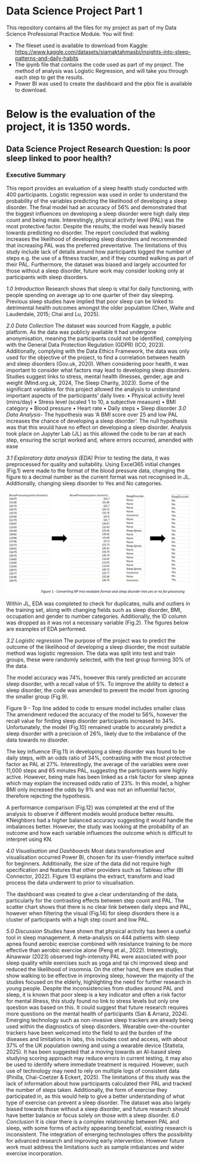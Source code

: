 # Data Science Project Part 1
This repository contains all the files for my project as part of my Data Science Professional Practice Module.
You will find:
- The fileset used is available to download from Kaggle: https://www.kaggle.com/datasets/siamaktahmasbi/insights-into-sleep-patterns-and-daily-habits
- The ipynb file that contains the code used as part of my project. The method of analysis was Logistic Regression, and will take you through each step to get the results.
- Power BI was used to create the dashboard and the pbix file is available to download.

# Below is the evaluation of the project, it is 1350 words.
## Data Science Project Research Question: Is poor sleep linked to poor health?
### Executive Summary
This report provides an evaluation of a sleep health study conducted with 400 participants. Logistic regression was used in order to understand the probability of the variables predicting the likelihood of developing a sleep disorder. The final model had an accuracy of 56% and demonstrated that the biggest influences on developing a sleep disorder were high daily step count and being male. Interestingly, physical activity level (PAL) was the most protective factor. Despite the results, the model was heavily biased towards predicting no disorder. 
The report concluded that walking increases the likelihood of developing sleep disorders and recommended that increasing PAL was the preferred preventative. The limitations of this study include lack of details around how participants logged the number of steps e.g. the use of a fitness tracker, and if they counted walking as part of their PAL. Furthermore, the dataset was biased and largely accounted for those without a sleep disorder, future work may consider looking only at participants with sleep disorders.

*1.0	Introduction*
Research shows that sleep is vital for daily functioning, with people spending on average up to one quarter of their day sleeping. Previous sleep studies have implied that poor sleep can be linked to detrimental health outcomes amongst the older population (Chen, Waite and Lauderdale, 2015; Chai and Lu, 2025).

*2.0 Data Collection*
The dataset was sourced from Kaggle, a public platform. As the data was publicly available it had undergone anonymisation, meaning the participants could not be identified, complying with the General Data Protection Regulation (GDPR) (ICO, 2023). Additionally, complying with the Data Ethics Framework, the data was only used for the objective of the project, to find a correlation between health and sleep disorders (Gov.uk, 2020). 
When considering poor health, it was important to consider what factors may lead to developing sleep disorders. Studies suggest links to stress, mental health illnesses, gender, age and weight (Mind.org.uk, 2024, The Sleep Charity, 2023). Some of the significant variables for this project allowed the analysis to understand important aspects of the participants’ daily lives: 
•	Physical activity level (mins/day)
•	Stress level (scaled 1 to 10, a subjective measure)
•	BMI category
•	Blood pressure
•	Heart rate
•	Daily steps
•	Sleep disorder
*3.0 Data Analysis*-
The hypothesis was ‘A BMI score over 25 and low PAL increases the chance of developing a sleep disorder’. The null hypothesis was that this would have no effect on developing a sleep disorder. Analysis took place on Jupyter Lab (JL) as this allowed the code to be ran at each step, ensuring the script worked and, where errors occurred, amended with ease

*3.1 Exploratory data analysis (EDA)*
Prior to testing the data, it was preprocessed for quality and suitability. Using Excel365 initial changes (Fig.1) were made to the format of the blood pressure data, changing the figure to a decimal number as the current format was not recognised in JL. Additionally, changing sleep disorder to Yes and No categories.

![Fig1](images/fig1.png)

Within JL, EDA was completed to check for duplicates, nulls and outliers in the training set, along with changing fields such as sleep disorder, BMI, occupation and gender to number categories. Additionally, the ID column was dropped as it was not a necessary variable (Fig.2). The figures below are examples of EDA performed.

*3.2 Logistic regression*
The purpose of the project was to predict the outcome of the likelihood of developing a sleep disorder, the most suitable method was logistic regression. The data was split into test and train groups, these were randomly selected, with the test group forming 30% of the data.

The model accuracy was 74%, however this rarely predicted an accurate sleep disorder, with a recall value of 5%. To improve the ability to detect a sleep disorder, the code was amended to prevent the model from ignoring the smaller group (Fig.9).

Figure 9 - Top line added to code to ensure model includes smaller class
The amendment reduced the accuracy of the model to 56%, however the recall value for finding sleep disorder participants increased to 34%. Unfortunately, the model (Fig.10) remained unable to accurately predict a sleep disorder with a precision of 26%, likely due to the imbalance of the data towards no disorder. 

The key influence (Fig.11) in developing a sleep disorder was found to be daily steps, with an odds ratio of 34%, contrasting with the most protective factor as PAL at 27%. Interestingly, the average of the variables were over 11,000 steps and 65 minutes PAL, suggesting the participants were highly active. However, being male has been linked as a risk factor for sleep apnea which may explain the increased odds ratio of 23%. In this model, a higher BMI only increased the odds by 9% and was not an influential factor, therefore rejecting the hypothesis. 

A performance comparison (Fig.12) was completed at the end of the analysis to observe if different models would produce better results. KNeighbors had a higher balanced accuracy suggesting it would handle the imbalances better. However, the study was looking at the probability of an outcome and how each variable influences the outcome which is difficult to interpret using KN.

*4.0 Visualisation and Dashboards*
Most data transformation and visualisation occurred Power BI, chosen for its user-friendly interface suited for beginners. Additionally, the size of the data did not require high specification and features that other providers such as Tableau offer (BI Connector, 2022). Figure 13 explains the extract, transform and load process the data underwent to prior to visualisation.

The dashboard was created to give a clear understanding of the data, particularly for the contrasting effects between step count and PAL. The scatter chart shows that there is no clear link between daily steps and PAL, however when filtering the visual (Fig.14) for sleep disorders there is a cluster of participants with a high step count and low PAL. 

*5.0 Discussion*
Studies have shown that physical activity has been a useful tool in sleep management. A meta-analysis on 444 patients with sleep apnea found aerobic exercise combined with resistance training to be more effective than aerobic exercise alone (Peng et al., 2022).  Interestingly, Alnawwar (2023) observed high-intensity PAL were associated with poor sleep quality while exercises such as yoga and tai chi improved sleep and reduced the likelihood of insomnia. On the other hand, there are studies that show walking to be effective in improving sleep, however the majority of the studies focused on the elderly, highlighting the need for further research in young people.
Despite the inconsistencies from studies around PAL and sleep, it is known that poor sleep is a key indicator and often a risk factor for mental illness, this study found no link to stress levels but only one question was based on this. It could suggest that future research requires more questions on the mental health of participants (San & Arranz, 2024). 
Emerging technology such as non-invasive sleep trackers are already being used within the diagnostics of sleep disorders. Wearable over-the-counter trackers have been welcomed into the field to aid the burden of the diseases and limitations in labs, this includes cost and access, with about 37% of the UK population owning and using a wearable device (Statista, 2025). It has been suggested that a moving towards an AI-based sleep studying scoring approach may reduce errors in current testing, it may also be used to identify where immediate treatment is required. However, such use of technology may need to rely on multiple logs of consistent data (Pinilla, Chai-Coetzer & Eckert, 2025). 
The limitations of this study was the lack of information about how participants calculated their PAL and tracked the number of steps taken. Additionally, the form of exercise they participated in, as this would help to give a better understanding of what type of exercise can prevent a sleep disorder. The dataset was also largely biased towards those without a sleep disorder, and future research should have better balance or focus solely on those with a sleep disorder.
*6.0 Conclusion*
It is clear there is a complex relationship between PAL and sleep, with some forms of activity appearing beneficial, existing research is inconsistent. The integration of emerging technologies offers the possibility for advanced research and improving early intervention. However future work must address the limitations such as sample imbalances and wider exercise incorporation.

